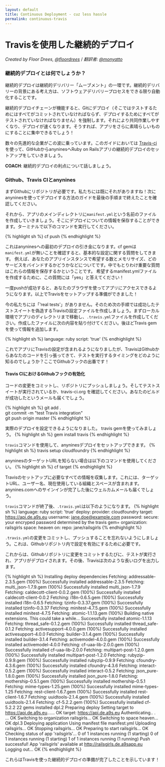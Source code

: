 ```yaml
---
layout: default
title: Continuous Deployment - cuz less hassle
permalink: continuous-travis
---
```


# Travisを使用した継続的デプロイ

*Created by Floor Drees, [@floordrees](https://twitter.com/floordrees)* / *翻訳者: [@monyatto](https://twitter.com/monyatto)*

### 継続的デプロイとは何でしょうか？

継続的デプロイは継続的デリバリー「ムーブメント」の一環です。継続的デリバリーの背景にある考え方は、ソフトウェアデリバリープロセスをできる限り自動化することです。

継続的デプロイチェーンが機能すると、Gitにデプロイ（そこではテストするためにはすべてがコミットされていなければならず、デプロイするためにすべてがテストされていなければなりません）を強制します。それにより共同作業しやすくなり、デプロイが速くなります。そうすれば、アプリをさらに素晴らしいものにすることに集中できるでしょう！

数々の先進的な企業がこの波に乗っています。このガイドにおいては [Travis-ci](http://about.travis-ci.org/) を使って、GitHubからanyninesへRuby on Railsアプリの継続的デプロイのセットアップをしていきましょう。

__COACH__: 継続的デプロイの利点について話しましょう。

### Github、Travis CIとanynines

まずGithubにリポジトリが必要です。私たちには既にそれがありますね！次にanyninesを使ってデプロイする方法のガイドを最後の手順まで終えたことを確認してください。

それから、アプリのメインディレクトリに`manifest.yml`という名前のファイルを作成していきましょう。そこにデプロイについての情報を保存することができます。ターミナルで以下のコマンドを実行してください。

{% highlight sh %}
cf push
{% endhighlight %}

これはanyninesへの最初のデプロイの引き金になります。cf gemは`manifest.yml`が無いことを確認すると、基本的な設定に関する質問をしてきます。 例えば、あなたのアプリインスタンスで希望する数とメモリサイズ、どのサービスをバインドするかどうかなどについてです。中でもとりわけ重要な質問はこれらの情報を保存するかということです。
希望するmanifest.ymlファイルを作成するために、この質問には「yes」と答えてください！

一度pushが成功すると、あなたのブラウザを使ってアプリにアクセスできるようになります。以上でTravisをセットアップする準備ができました！

今の私たちには「‘real tests’」がありません。そのため次の手順では成功したテストスイートを偽造するTravisの設定ファイルを作成しましょう。まずローカル環境でアプリのディレクトリまで移動し、``.travis.yml``ファイルを作成してください。作成したファイルに次の内容を貼り付けてください。後ほどTravis gemを使って情報を追加します。

{% highlight sh %}
language: ruby
script: 'true'
{% endhighlight %}

これでアプリにTravisの設定が含まれるようになりましたが、TravisはGithubからあなたのコードを引っ張ってきて、テストを実行するタイミングをどのように知るのでしょうか？ここでGithubフックの出番です！

#### Travis CIにおけるGithubフックの有効化

コードの変更をコミットし、リポジトリにプッシュしましょう。そしてテストスイートが実行されているか、travis-ci.org を確認してください。あなたのビルドが成功したというメールも届くでしょう。

{% highlight sh %}
git add .  
git commit -m "test Travis integration"  
git push origin master
{% endhighlight %}

実際のデプロイを設定できるようになりました。
travis gemを使ってみましょう。
{% highlight sh %}
gem install travis
{% endhighlight %}

`travis`コマンドを使用して、anyninesデプロイをセットアップできます。
{% highlight sh %}
travis setup cloudfoundry
{% endhighlight %}

anyninesのターゲットURLを知らない場合は以下のコマンドを使用してください。
{% highlight sh %}
cf target
{% endhighlight %}

Travisのセットアップに必要なすべての情報を収集します。これには、ターゲットURL、ユーザー名、現在使用している組織とスペースが含まれます。anynines.comへのサインインが完了した後にウェルカムメールも届くでしょう。

`travis`コマンドが終了後、`.travis.yml`は以下のようになります。
{% highlight sh %}
language: ruby
script: 'true'
deploy:
  provider: cloudfoundry
  target: https://api.de.a9s.eu
  username: jane.doe@example.com
  password:
    secure: your encryped password determined by the travis gem=
  organization: railsgirls
  space: heaven
  on:
    repo: jane/railsgirls
{% endhighlight %}

``.travis.yml``の変更をコミットし、プッシュすることを忘れないようにしましょう。これは、Githubリポジトリ内で設定を有効にするために必要です。

これからは、Githubリポジトリに変更をコミットするたびに、テストが実行され、アプリがデプロイされます。その後、Travisは次のような長いログを出力します。

{% highlight sh %}
Installing deploy dependencies
Fetching: addressable-2.3.5.gem (100%)
Successfully installed addressable-2.3.5
Fetching: multi_json-1.7.9.gem (100%)
Successfully installed multi_json-1.7.9
Fetching: caldecott-client-0.0.2.gem (100%)
Successfully installed caldecott-client-0.0.2
Fetching: i18n-0.6.5.gem (100%)
Successfully installed i18n-0.6.5
Fetching: tzinfo-0.3.37.gem (100%)
Successfully installed tzinfo-0.3.37
Fetching: minitest-4.7.5.gem (100%)
Successfully installed minitest-4.7.5
Fetching: atomic-1.1.13.gem (100%)
Building native extensions.  This could take a while...
Successfully installed atomic-1.1.13
Fetching: thread_safe-0.1.2.gem (100%)
Successfully installed thread_safe-0.1.2
Fetching: activesupport-4.0.0.gem (100%)
Successfully installed activesupport-4.0.0
Fetching: builder-3.1.4.gem (100%)
Successfully installed builder-3.1.4
Fetching: activemodel-4.0.0.gem (100%)
Successfully installed activemodel-4.0.0
Fetching: cf-uaa-lib-2.0.0.gem (100%)
Successfully installed cf-uaa-lib-2.0.0
Fetching: multipart-post-1.2.0.gem (100%)
Successfully installed multipart-post-1.2.0
Fetching: rubyzip-0.9.9.gem (100%)
Successfully installed rubyzip-0.9.9
Fetching: cfoundry-4.3.6.gem (100%)
Successfully installed cfoundry-4.3.6
Fetching: interact-0.5.2.gem (100%)
Successfully installed interact-0.5.2
Fetching: json_pure-1.8.0.gem (100%)
Successfully installed json_pure-1.8.0
Fetching: mothership-0.5.1.gem (100%)
Successfully installed mothership-0.5.1
Fetching: mime-types-1.25.gem (100%)
Successfully installed mime-types-1.25
Fetching: rest-client-1.6.7.gem (100%)
Successfully installed rest-client-1.6.7
Fetching: uuidtools-2.1.4.gem (100%)
Successfully installed uuidtools-2.1.4
Fetching: cf-5.2.2.gem (100%)
Successfully installed cf-5.2.2
22 gems installed
dpl.2
Preparing deploy
Setting target to https://api.de.a9s.eu...... OK
target: https://api.de.a9s.eu
Authenticating.. .  ... OK
Switching to organization railsgirls... OK
Switching to space heaven... OK
dpl.3
Deploying application
Using manifest file manifest.yml
Uploading railsgirls... OK
Stopping railsgirls... OK
Preparing to start railsgirls... OK
Checking status of app 'railsgirls'...
  0 of 1 instances running (1 starting)
  0 of 1 instances running (1 starting)
  1 of 1 instances running (1 running)
Push successful! App 'railsgirls' available at http://railsgirls.de.a9sapp.eu
Logging out... OK
{% endhighlight %}

これらはTravisを使った継続的デプロイの準備が完了したことを示しています！